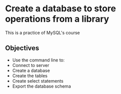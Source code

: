 # Create a database to store operations from a library

This is a practice of MySQL's course

## Objectives

- Use the command line to:
- Connect to server
- Create a database
- Create the tables
- Create select statements
- Export the database schema 